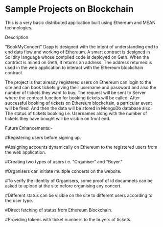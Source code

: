 # Sample Projects on Blockchain

This is a very basic distributed application built using Ethereum and MEAN technologies.

Description

"BookMyConcert" Dapp is designed with the intent of understanding end to end data flow and working of Ethereum.
A smart contract is designed in Solidity language whose compiled code is deployed on Geth.
When the contract is mined on Geth, it returns an address. The address returned is used in the web application to interact with the Ethereum blockchain contract. 

The project is that already registered users on Ethereum can login to the site and can book tickets giving their username and password and also the number of tickets they want to buy.
The request will be sent to Server where the contract function for booking tickets will be called. 
After successful booking of tickets on Ethereum blockchain, a particular event will be fired. And then the data will be stored in MongoDb database also.
The status of tickets booking i.e. Usernames along with the number of tickets they have bought will be visible on front end.


Future Enhancements:-

#Registering users before signing up.

#Assigning accounts dynamically on Ethereum to the registered users from the web application.
  
#Creating two types of users i.e. "Organiser" and "Buyer."

#Organisers can initiate multiple concerts on the website.

#To verify the identity of Organisers, some proof of id documnets can be asked to upload at the site before organising any concert.

#Different status can be visible on the site to different users according to the user type.

#Direct fetching of status from Ethereum Blockchain.

#Providing tokens with ticket numbers to the buyers of tickets.